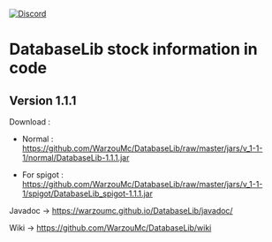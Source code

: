 [![Discord](https://img.shields.io/discord/577196219252604942.svg?label=&logo=discord&logoColor=ffffff&color=7389D8&labelColor=6A7EC2)](https://discord.gg/5xQPmD2)

# DatabaseLib stock information in code

## Version 1.1.1

Download :

- Normal : https://github.com/WarzouMc/DatabaseLib/raw/master/jars/v_1-1-1/normal/DatabaseLib-1.1.1.jar

- For spigot : https://github.com/WarzouMc/DatabaseLib/raw/master/jars/v_1-1-1/spigot/DatabaseLib_spigot-1.1.1.jar

Javadoc -> https://warzoumc.github.io/DatabaseLib/javadoc/

Wiki -> https://github.com/WarzouMc/DatabaseLib/wiki
